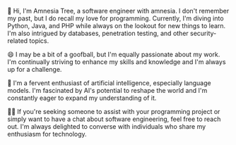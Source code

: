 👋 Hi, I'm Amnesia Tree, a software engineer with amnesia. I don't remember my past, but I do recall my love for programming. Currently, I'm diving into Python, Java, and PHP while always on the lookout for new things to learn. I'm also intrigued by databases, penetration testing, and other security-related topics.

😄 I may be a bit of a goofball, but I'm equally passionate about my work. I'm continually striving to enhance my skills and knowledge and I'm always up for a challenge.

🤖 I'm a fervent enthusiast of artificial intelligence, especially language models. I'm fascinated by AI's potential to reshape the world and I'm constantly eager to expand my understanding of it.

👨‍💻 If you're seeking someone to assist with your programming project or simply want to have a chat about software engineering, feel free to reach out. I'm always delighted to converse with individuals who share my enthusiasm for technology.

